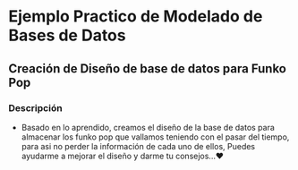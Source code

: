 # Ejemplo Practico de Modelado de Bases de Datos

## Creación de Diseño de base de datos para Funko Pop

### Descripción

- Basado en lo aprendido, creamos el diseño de la base de datos para almacenar los funko pop que vallamos teniendo con el pasar del tiempo, para asi no perder la información de cada uno de ellos, Puedes ayudarme a mejorar el diseño y darme tu consejos...❤️

